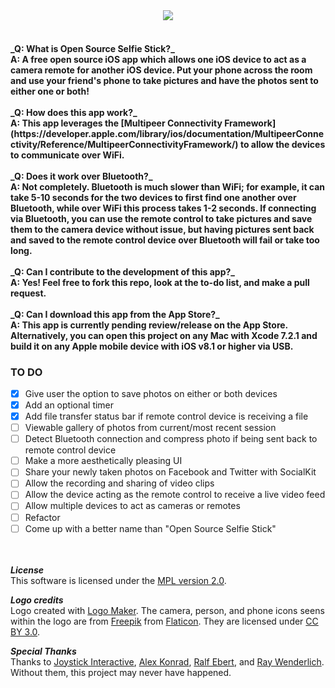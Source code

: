<div align="center"><img src="http://i.imgur.com/gbbeJFH.png"/><br><br></div><h4>_Q: What is Open Source Selfie Stick?_<br>A: A free open source iOS app which allows one iOS device to act as a camera remote for another iOS device. Put your phone across the room and use your friend's phone to take pictures and have the photos sent to either one or both!<br><br>_Q: How does this app work?_<br>A: This app leverages the [Multipeer Connectivity Framework](https://developer.apple.com/library/ios/documentation/MultipeerConnectivity/Reference/MultipeerConnectivityFramework/) to allow the devices to communicate over WiFi.<br><br>_Q: Does it work over Bluetooth?_<br>A: Not completely. Bluetooth is much slower than WiFi; for example, it can take 5-10 seconds for the two devices to first find one another over Bluetooth, while over WiFi this process takes 1-2 seconds. If connecting via Bluetooth, you can use the remote control to take pictures and save them to the camera device without issue, but having pictures sent back and saved to the remote control device over Bluetooth will fail or take too long.<br><br>_Q: Can I contribute to the development of this app?_<br>A: Yes! Feel free to fork this repo, look at the to-do list, and make a pull request.<br><br>_Q: Can I download this app from the App Store?_<br>A: This app is currently pending review/release on the App Store. Alternatively, you can open this project on any Mac with Xcode 7.2.1 and build it on any Apple mobile device with iOS v8.1 or higher via USB.

### TO DO
- [x] Give user the option to save photos on either or both devices
- [x] Add an optional timer
- [x] Add file transfer status bar if remote control device is receiving a file
- [ ] Viewable gallery of photos from current/most recent session
- [ ] Detect Bluetooth connection and compress photo if being sent back to remote control device
- [ ] Make a more aesthetically pleasing UI
- [ ] Share your newly taken photos on Facebook and Twitter with SocialKit
- [ ] Allow the recording and sharing of video clips
- [ ] Allow the device acting as the remote control to receive a live video feed
- [ ] Allow multiple devices to act as cameras or remotes
- [ ] Refactor
- [ ] Come up with a better name than "Open Source Selfie Stick"

<br><br>
__*License*__<br>
This software is licensed under the [MPL version 2.0](http://mozilla.org/MPL/2.0/).<br>

__*Logo credits*__<br>
Logo created with <a href="http://logomakr.com" title="Logo Maker">Logo Maker</a>. The camera, person, and phone icons seens within the logo are from <a href="http://www.freepik.com/">Freepik</a> from <a href="http://www.flaticon.com/">Flaticon</a>. They are licensed under <a href="http://creativecommons.org/licenses/by/3.0/" title="Creative Commons BY 3.0">CC BY 3.0</a>.

__*Special Thanks*__<br>
Thanks to [Joystick Interactive](https://github.com/joystickinteractive/), [Alex Konrad](https://github.com/alexkonrad), [Ralf Ebert](https://www.ralfebert.de/tutorials/ios-swift-multipeer-connectivity/), and [Ray Wenderlich](http://www.raywenderlich.com/). Without them, this project may never have happened.
